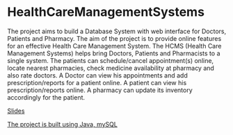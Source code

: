 <h1>HealthCareManagementSystems</h1>

<p>The project aims to build a Database System with web interface for Doctors, Patients and Pharmacy.
The aim of the project is to provide online features for an effective Health Care Management System.
The HCMS (Health Care Management Systems) helps bring Doctors, Patients and Pharmacists to a single system. 
The patients can schedule/cancel appointment(s) online, locate nearest pharmacies, check medicine availability at  pharmacy and also rate doctors. 
A Doctor can view his appointments and add prescription/reports for a patient online. A patient can view his prescription/reports online.
A pharmacy can update its inventory accordingly for the patient.</p>

<p><a href="https://docs.google.com/presentation/d/1NMdTmYszutj3tyaBNjqWXGNSmOg9LlBn1OjsXQzAEt4/edit?usp=sharing">Slides</p>

<p>The project is built using Java, mySQL </p>
